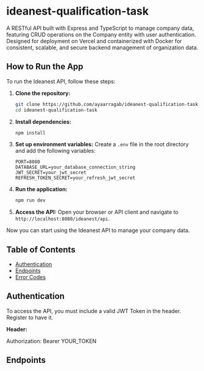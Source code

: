 # ideanest-qualification-task
A RESTful API built with Express and TypeScript to manage company data, featuring CRUD operations on the Company entity with user authentication. Designed for deployment on Vercel and containerized with Docker for consistent, scalable, and secure backend management of organization data.
## How to Run the App

To run the Ideanest API, follow these steps:

1. **Clone the repository:**
    ```sh
    git clone https://github.com/ayaarragab/ideanest-qualification-task.git
    cd ideanest-qualification-task
    ```

2. **Install dependencies:**
    ```sh
    npm install
    ```

3. **Set up environment variables:**
    Create a `.env` file in the root directory and add the following variables:
    ```env
    PORT=8080
    DATABASE_URL=your_database_connection_string
    JWT_SECRET=your_jwt_secret
    REFRESH_TOKEN_SECRET=your_refresh_jwt_secret

    ```

4. **Run the application:**
    ```sh
    npm run dev
    ```

5. **Access the API:**
    Open your browser or API client and navigate to `http://localhost:8080/ideanest/api`.

Now you can start using the Ideanest API to manage your company data.

## Table of Contents

- [Authentication](#authentication)
- [Endpoints](#endpoints)
- [Error Codes](#error-codes)

## Authentication

To access the API, you must include a valid JWT Token in the header. Register to have it.

**Header:**

Authorization: Bearer YOUR_TOKEN

## Endpoints
